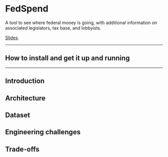 # FedSpend

A tool to see where federal money is going, with additional information on associated legislators, tax base, and lobbyists.

[Slides](https://docs.google.com/presentation/d/1KTjFM93Z1USEoJl7P9blTCVDJaPI7bXSucENJ3FTMcg/edit?usp=sharing).

<hr/>

## How to install and get it up and running


<hr/>

## Introduction

## Architecture

## Dataset

## Engineering challenges

## Trade-offs
